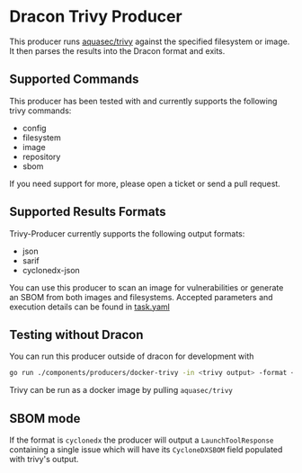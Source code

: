 # Dracon Trivy Producer

This producer runs [aquasec/trivy](https://github.com/aquasecurity/trivy)
against the specified filesystem or image.
It then parses the results into the Dracon format and exits.

## Supported Commands

This producer has been tested with and currently supports the following trivy
commands:

* config
* filesystem
* image
* repository
* sbom

If you need support for more, please open a ticket or send a pull request.

## Supported Results Formats

Trivy-Producer currently supports the following output formats:

* json
* sarif
* cyclonedx-json

You can use this producer to scan an image for vulnerabilities or generate an
SBOM from both images and filesystems.
Accepted parameters and execution details can be found in
[task.yaml](./task.yaml)

## Testing without Dracon

You can run this producer outside of dracon for development with

```bash
go run ./components/producers/docker-trivy -in <trivy output> -format <what you passed as trivy -f flag> -out ./trivy.pb 
```

Trivy can be run as a docker image by pulling `aquasec/trivy`

## SBOM mode

If the format is `cyclonedx` the producer will output a `LaunchToolResponse`
containing a single issue which will have its `CycloneDXSBOM` field populated
with trivy's output.
